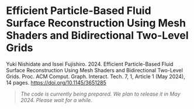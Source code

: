 # Efficient Particle-Based Fluid Surface Reconstruction Using Mesh Shaders and Bidirectional Two-Level Grids

Yuki Nishidate and Issei Fujishiro. 2024. Efficient Particle-Based Fluid Surface Reconstruction Using Mesh Shaders and Bidirectional Two-Level Grids. Proc. ACM Comput. Graph. Interact. Tech. 7, 1, Article 1 (May 2024), 14 pages. https://doi.org/10.1145/3651285

> *The code is currently being prepared. We plan to release it in May 2024. Please wait for a while.*
